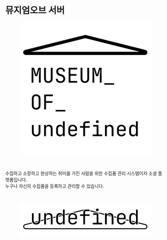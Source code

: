 # 뮤지엄오브 서버

<div style="text-align: center;">
    <img src="./docs/assets/museum-of1.svg">
</div>

&nbsp;

수집하고 소장하고 완상하는 취미를 가진 사람을 위한 수집품 관리 시스템이자 소셜 플랫폼입니다.  
누구나 자신의 수집품을 등록하고 관리할 수 있습니다.

&nbsp;

<div style="text-align: center;">
    <img src="./docs/assets/museum-of2.svg">
</div>
